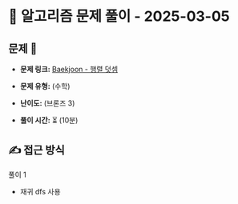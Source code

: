 # 📝 알고리즘 문제 풀이 - 2025-03-05

## 문제 📖

- **문제 링크:** [Baekjoon - 행렬 덧셈](https://www.acmicpc.net/problem/2738)

- **문제 유형:** (수학)

- **난이도:** (브론즈 3)

- **풀이 시간:** ⏳ (10분)

## ✍ 접근 방식

풀이 1
- 재귀 dfs 사용